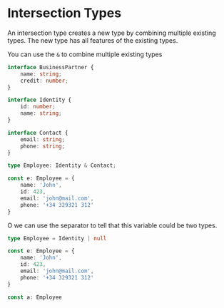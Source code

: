 # Intersection Types

An intersection type creates a new type by combining multiple existing types. The new type has all features of the existing types.

You can use the `&` to combine multiple existing types

```typescript
interface BusinessPartner {
    name: string;
    credit: number;
}

interface Identity {
    id: number;
    name: string;
}

interface Contact {
    email: string;
    phone: string;
}

type Employee: Identity & Contact;

const e: Employee = {
    name: 'John',
    id: 423,
    email: 'john@mail.com',
    phone: '+34 329321 312'
}
```

O we can use the separator to tell that this variable could be two types.

```typescript
type Employee = Identity | null

const e: Employee = {
    name: 'John',
    id: 423,
    email: 'john@mail.com',
    phone: '+34 329321 312'
}

const a: Employee
```


